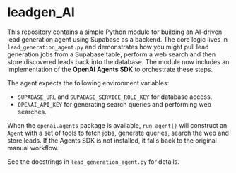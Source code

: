 # leadgen_AI

This repository contains a simple Python module for building an AI-driven
lead generation agent using Supabase as a backend. The core logic lives in
`lead_generation_agent.py` and demonstrates how you might pull lead generation
jobs from a Supabase table, perform a web search and then
store discovered leads back into the database. The module now includes an
implementation of the **OpenAI Agents SDK** to orchestrate these steps.

The agent expects the following environment variables:

- `SUPABASE_URL` and `SUPABASE_SERVICE_ROLE_KEY` for database access.
- `OPENAI_API_KEY` for generating search queries and performing web searches.

When the `openai.agents` package is available, `run_agent()` will construct
an `Agent` with a set of tools to fetch jobs, generate queries, search the web
and store leads. If the Agents SDK is not installed, it falls back to the
original manual workflow.

See the docstrings in `lead_generation_agent.py` for details.
